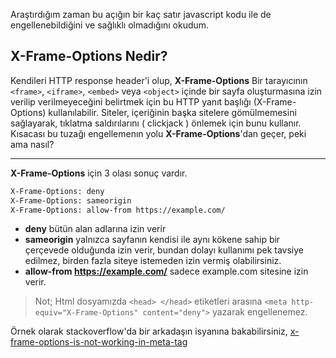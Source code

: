 Araştırdığım zaman bu açığın bir kaç satır javascript kodu ile de engellenebildiğini ve sağlıklı olmadığını okudum.

## X-Frame-Options Nedir?
Kendileri HTTP response header'i olup, **X-Frame-Options** Bir tarayıcının `<frame>`, `<iframe>`, `<embed>` veya `<object>` içinde bir sayfa oluşturmasına izin verilip verilmeyeceğini belirtmek için bu HTTP yanıt başlığı (X-Frame-Options) kullanılabilir. Siteler, içeriğinin başka sitelere gömülmemesini sağlayarak, tıklatma saldırılarını ( clickjack ) önlemek için bunu kullanır. Kısacası bu tuzağı engellemenın yolu **X-Frame-Options**'dan geçer, peki ama nasıl?

-------

**X-Frame-Options** için 3 olası sonuç vardır.
```html
X-Frame-Options: deny
X-Frame-Options: sameorigin
X-Frame-Options: allow-from https://example.com/
```

- **deny** bütün alan adlarına izin verir
- **sameorigin** yalnızca sayfanın kendisi ile aynı kökene sahip bir çerçevede olduğunda izin verir, bundan dolayı kullanımı pek tavsiye edilmez, birden fazla siteye istemeden izin vermiş olabilirsiniz.
- **allow-from https://example.com/** sadece example.com sitesine izin verir.

>Not;
Html dosyamızda `<head> </head>` etiketleri arasına `<meta http-equiv="X-Frame-Options" content="deny">` yazarak engellenemez.

Örnek olarak stackoverflow'da bir arkadaşın isyanına bakabilirsiniz, [x-frame-options-is-not-working-in-meta-tag](https://stackoverflow.com/questions/45454390/x-frame-options-is-not-working-in-meta-tag)
